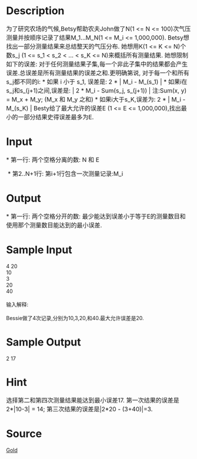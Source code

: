 
# Description

<div class="content"><p><span style="font-size: medium">为了研究农场的气候,Betsy帮助农夫John做了N(1 &lt;= N &lt;= 100)次气压测量并按顺序记录了结果M_1...M_N(1 &lt;= M_i &lt;= 1,000,000). Betsy想找出一部分测量结果来总结整天的气压分布. 她想用K(1 &lt;= K &lt;= N)个数s_j (1 &lt;= s_1 &lt; s_2 &lt; ... &lt; s_K &lt;= N)来概括所有测量结果. 她想限制如下的误差: 对于任何测量结果子集,每一个非此子集中的结果都会产生误差.总误差是所有测量结果的误差之和.更明确第说, 对于每一个和所有s_j都不同的i: * 如果 i 小于 s_1, 误差是: 2 * | M_i - M_(s_1) | * 如果i在s_j和s_(j+1)之间,误差是: | 2 * M_i - Sum(s_j, s_(j+1)) | 注:Sum(x, y) = M_x + M_y; (M_x 和 M_y 之和) * 如果i大于s_K,误差为: 2 * | M_i - M_(s_K) | Besty给了最大允许的误差E (1 &lt;= E &lt;= 1,000,000),找出最小的一部分结果史得误差最多为E. </span></p></div>

# Input

<div class="content"><p><span style="font-size: medium">* 第一行: 两个空格分离的数: N 和 E</span></p>
<p><span style="font-size: medium"> * 第2..N+1行: 第i+1行包含一次测量记录:M_i </span></p></div>

# Output

<div class="content"><p><span style="font-size: medium">* 第一行: 两个空格分开的数: 最少能达到误差小于等于E的测量数目和使用那个测量数目能达到的最小误差. </span></p></div>

# Sample Input

<div class="content"><span class="sampledata">4 20<br/>
10<br/>
3<br/>
20<br/>
40<br/>
<br/>
输入解释:<br/>
<br/>
Bessie做了4次记录,分别为10,3,20,和40.最大允许误差是20.<br/>
</span></div>

# Sample Output

<div class="content"><span class="sampledata">2 17<br/>
</span></div>

# Hint

<div class="content"><p></p><p><span style="font-size: medium">选择第二和第四次测量结果能达到最小误差17. 第一次结果的误差是2*|10-3| = 14; 第三次结果的误差是|2*20 - (3+40)|=3. </span></p><p></p></div>

# Source

<div class="content"><p><a href="problemset.php?search=Gold">Gold</a></p></div>

